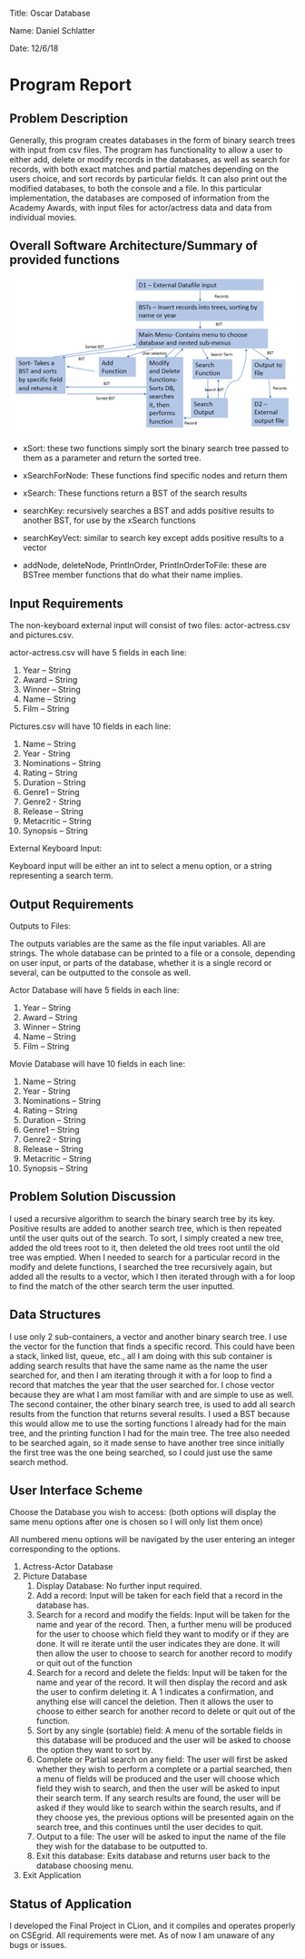 
Title: Oscar Database

Name: Daniel Schlatter

Date: 12/6/18

# Program Report

## Problem Description

Generally, this program creates databases in the form of binary search trees with input from csv files. The program has functionality to allow a user to either add, delete or modify records in the databases, as well as search for records, with both exact matches and partial matches depending on the users choice, and sort records by particular fields. It can also print out the modified databases, to both the console and a file. In this particular implementation, the databases are composed of information from the Academy Awards, with input files for actor/actress data and data from individual movies.

## Overall Software Architecture/Summary of provided functions

![diagram](diagram.png)

* xSort: these two functions simply sort the binary search tree passed to them as a parameter and return the sorted tree.

* xSearchForNode: These functions find specific nodes and return them

* xSearch: These functions return a BST of the search results

* searchKey: recursively searches a BST and adds positive results to another BST, for use by the xSearch functions

* searchKeyVect: similar to search key except adds positive results to a vector

* addNode, deleteNode, PrintInOrder, PrintInOrderToFile: these are BSTree member functions that do what their name implies.



## Input Requirements
The non-keyboard external input will consist of two files: actor-actress.csv and pictures.csv.

actor-actress.csv will have 5 fields in each line:

1. Year – String
2. Award – String
3. Winner – String
4. Name – String
5. Film – String

Pictures.csv will have 10 fields in each line:

1. Name – String
2. Year - String
3. Nominations – String
4. Rating – String
5. Duration – String
6. Genre1 – String
7. Genre2 - String
8. Release – String
9. Metacritic – String
10. Synopsis – String

External Keyboard Input:

Keyboard input will be either an int to select a menu option, or a string representing a search term.

## Output Requirements

Outputs to Files:

The outputs variables are the same as the file input variables. All are strings. The whole database can be printed to a file or a console, depending on user input, or parts of the database, whether it is a single record or several, can be outputted to the console as well.

Actor Database will have 5 fields in each line:

1. Year – String
2. Award – String
3. Winner – String
4. Name – String
5. Film – String

Movie Database will have 10 fields in each line:

1. Name – String
2. Year - String
3. Nominations – String
4. Rating – String
5. Duration – String
6. Genre1 – String
7. Genre2 - String
8. Release – String
9. Metacritic – String
10. Synopsis – String

## Problem Solution Discussion

I used a recursive algorithm to search the binary search tree by its key. Positive results are added to another search tree, which is then repeated until the user quits out of the search. To sort, I simply created a new tree, added the old trees root to it, then deleted the old trees root until the old tree was emptied. When I needed to search for a particular record in the modify and delete functions, I searched the tree recursively again, but added all the results to a vector, which I then iterated through with a for loop to find the match of the other search term the user inputted.

## Data Structures

I use only 2 sub-containers, a vector and another binary search tree. I use the vector for the function that finds a specific record. This could have been a stack, linked list, queue, etc., all I am doing with this sub container is adding search results that have the same name as the name the user searched for, and then I am iterating through it with a for loop to find a record that matches the year that the user searched for. I chose vector because they are what I am most familiar with and are simple to use as well. The second container, the other binary search tree, is used to add all search results from the function that returns several results. I used a BST because this would allow me to use the sorting functions I already had for the main tree, and the printing function I had for the main tree. The tree also needed to be searched again, so it made sense to have another tree since initially the first tree was the one being searched, so I could just use the same search method.

## User Interface Scheme

Choose the Database you wish to access: (both options will display the same menu options after one is chosen so I will only list them once)

All numbered menu options will be navigated by the user entering an integer corresponding to the options.

1. Actress-Actor Database
2. Picture Database
	1. Display Database: No further input required.
	2. Add a record: Input will be taken for each field that a record in the database has.
	3. Search for a record and modify the fields: Input will be taken for the name and year of the record. Then, a further menu will be produced for the user to choose which field they want to modify or if they are done. It will re iterate until the user indicates they are done. It will then allow the user to choose to search for another record to modify or quit out of the function
	4. Search for a record and delete the fields: Input will be taken for the name and year of the record. It will then display the record and ask the user to confirm deleting it. A 1 indicates a confirmation, and anything else will cancel the deletion. Then it allows the user to choose to either search for another record to delete or quit out of the function.
	5. Sort by any single (sortable) field: A menu of the sortable fields in this database will be produced and the user will be asked to choose the option they want to sort by.
	6. Complete or Partial search on any field: The user will first be asked whether they wish to perform a complete or a partial searched, then a menu of fields will be produced and the user will choose which field they wish to search, and then the user will be asked to input their search term. If any search results are found, the user will be asked if they would like to search within the search results, and if they choose yes, the previous options will be presented again on the search tree, and this continues until the user decides to quit.
	7. Output to a file: The user will be asked to input the name of the file they wish for the database to be outputted to.
  	8. Exit this database: Exits database and returns user back to the database choosing menu.  
3. Exit Application


## Status of Application

I developed the Final Project in CLion, and it compiles and operates properly on CSEgrid. All requirements were met. As of now I am unaware of any bugs or issues.
